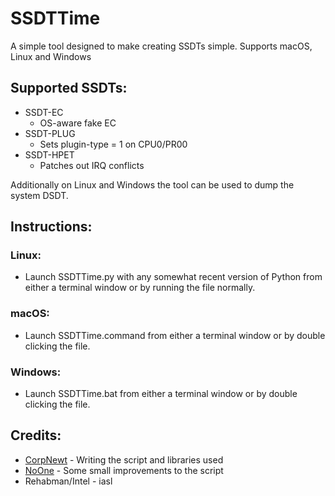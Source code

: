 SSDTTime
==========
A simple tool designed to make creating SSDTs simple.
Supports macOS, Linux and Windows

## Supported SSDTs:
- SSDT-EC
    - OS-aware fake EC
- SSDT-PLUG
    - Sets plugin-type = 1 on CPU0/PR00
- SSDT-HPET
    - Patches out IRQ conflicts
    
Additionally on Linux and Windows the tool can be used to dump the system DSDT.

## Instructions:
### Linux:
* Launch SSDTTime.py with any somewhat recent version of Python from either a terminal window or by running the file normally.
### macOS:
* Launch SSDTTime.command from either a terminal window or by double clicking the file.
### Windows:
* Launch SSDTTime.bat from either a terminal window or by double clicking the file.

## Credits:
- [CorpNewt](https://github.com/CorpNewt) - Writing the script and libraries used
- [NoOne](https://github.com/IOIIIO) - Some small improvements to the script
- Rehabman/Intel - iasl
